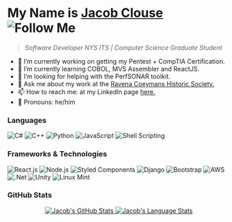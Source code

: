 # My Name is <a href="https://jacobpclouse.com/">Jacob Clouse</a> ![Follow Me](https://img.shields.io/github/followers/jacobpclouse.svg?style=social&label=Follow&maxAge=2592000)
> *Software Developer NYS ITS | Computer Science Graduate Student* 
<!--
**jacobpclouse/jacobpclouse** is a ✨ _special_ ✨ repository because its `README.md` (this file) appears on your GitHub profile.
Link to the icons used below: https://dev.to/envoy_/150-badges-for-github-pnk
-->
- 🔭 I’m currently working on getting my Pentest + CompTIA Certification.
- 🌱 I’m currently learning COBOL, MVS Assembler and ReactJS. 
- 📡 I’m looking for helping with the PerfSONAR toolkit.
- 💬 Ask me about my work at the <a href="http://www.coeymanshistory.org/A/">Ravena Coeymans Historic Society.</a>
- 📫 How to reach me: at my LinkedIn page <a href="https://www.linkedin.com/in/jpclouse/">here.</a>
- 🖖 Pronouns: he/him


### Languages

![C#](https://img.shields.io/badge/C%23-239120?style=for-the-badge&logo=c-sharp&logoColor=white)
![C++](https://img.shields.io/badge/C%2B%2B-00599C?style=for-the-badge&logo=c%2B%2B&logoColor=white)
![Python](https://img.shields.io/badge/Python-14354C?style=for-the-badge&logo=python&logoColor=white)
![JavaScript](https://img.shields.io/badge/JavaScript-323330?style=for-the-badge&logo=javascript&logoColor=F7DF1E)
![Shell Scripting](https://img.shields.io/badge/Shell_Script-121011?style=for-the-badge&logo=gnu-bash&logoColor=white)

### Frameworks & Technologies
![React.js](https://img.shields.io/badge/React-20232A?style=for-the-badge&logo=react&logoColor=61DAFB)
![Node.js](https://img.shields.io/badge/Node.js-43853D?style=for-the-badge&logo=node.js&logoColor=white)
![Styled Components](https://img.shields.io/badge/styled--components-DB7093?style=for-the-badge&logo=styled-components&logoColor=white)
![Django](https://img.shields.io/badge/Django-092E20?style=for-the-badge&logo=django&logoColor=white)
![Bootstrap](https://img.shields.io/badge/Bootstrap-563D7C?style=for-the-badge&logo=bootstrap&logoColor=white)
![AWS](https://img.shields.io/badge/Amazon_AWS-232F3E?style=for-the-badge&logo=amazon-aws&logoColor=white)
![.Net](https://img.shields.io/badge/.NET-5C2D91?style=for-the-badge&logo=.net&logoColor=white)
![Unity](https://img.shields.io/badge/Unity-100000?style=for-the-badge&logo=unity&logoColor=white)
![Linux Mint](https://img.shields.io/badge/Linux_Mint-87CF3E?style=for-the-badge&logo=linux-mint&logoColor=white)

### GitHub Stats
<p align="center">
<a href="https://github.com/jacobpclouse">
 <img src="https://github-readme-stats.vercel.app/api?username=jacobpclouse&show_icons=true&hide=stars&hide_border=true" alt="Jacob's GitHub Stats" />
 <img src="https://github-readme-stats.vercel.app/api/top-langs/?username=jacobpclouse&layout=compact&hide_border=true" alt="Jacob's Language Stats" />
</a>
</p>
